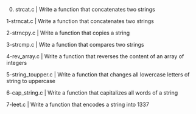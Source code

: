 0. strcat.c  | Write a function that concatenates two strings


1-strncat.c | Write a function that concatenates two strings


2-strncpy.c | Write a function that copies a string

3-strcmp.c | Wite a function that compares two strings

4-rev_array.c | Write a function that reverses the content of an array of integers

5-string_toupper.c | Write a function that changes all lowercase letters of string to uppercase


6-cap_string.c | Write a function that capitalizes all words of a string


7-leet.c | Write a function that encodes a string into 1337
